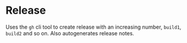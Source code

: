 # Release

Uses the `gh` cli tool to create release with an increasing number, `build1`, `build2` and so on. Also autogenerates release notes.
